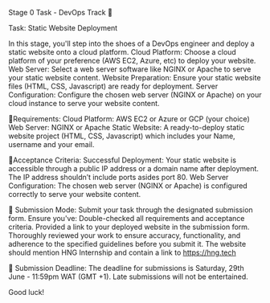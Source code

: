 Stage 0  Task - DevOps Track :rocket:

Task: Static Website Deployment

In this stage, you'll step into the shoes of a DevOps engineer and deploy a static website onto a cloud platform.
 Cloud Platform: Choose a cloud platform of your preference (AWS EC2, Azure, etc) to deploy your website.
 Web Server: Select a web server software like NGINX or Apache to serve your static website content.
 Website Preparation: Ensure your static website files (HTML, CSS, Javascript) are ready for deployment.
 Server Configuration: Configure the chosen web server (NGINX or Apache) on your cloud instance to serve your website content.

:scroll:Requirements:
 Cloud Platform: AWS EC2 or Azure or GCP (your choice)
 Web Server: NGINX or Apache
 Static Website: A ready-to-deploy static website project (HTML, CSS, Javascript) which includes your Name, username and your email.

:memo:Acceptance Criteria:
 Successful Deployment: Your static website is accessible through a public IP address or a domain name after deployment. The IP address shouldn’t include ports asides port 80.
 Web Server Configuration: The chosen web server (NGINX or Apache) is configured correctly to serve your website content.

:pushpin: Submission Mode:
Submit your task through the designated submission form. Ensure you've:
 Double-checked all requirements and acceptance criteria.
 Provided a link to your deployed website in the submission form.
 Thoroughly reviewed your work to ensure accuracy, functionality, and adherence to the specified guidelines before you submit it.
 The website should mention HNG Internship and contain a link to https://hng.tech

:checkered_flag: Submission Deadline:
The deadline for submissions is Saturday, 29th June - 11:59pm WAT (GMT +1). Late submissions will not be entertained.

Good luck!